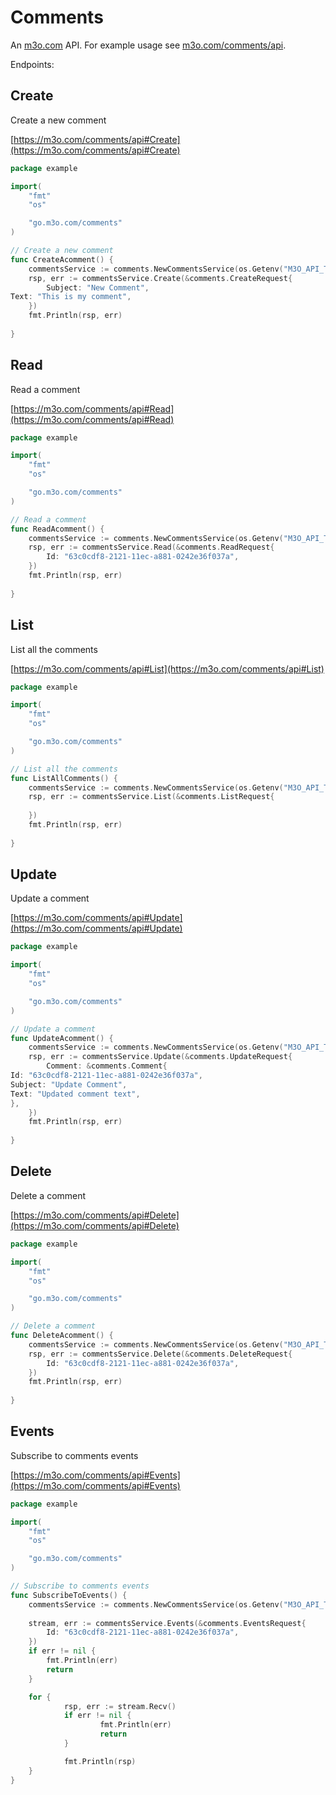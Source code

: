 # Comments

An [m3o.com](https://m3o.com) API. For example usage see [m3o.com/comments/api](https://m3o.com/comments/api).

Endpoints:

## Create

Create a new comment


[https://m3o.com/comments/api#Create](https://m3o.com/comments/api#Create)

```go
package example

import(
	"fmt"
	"os"

	"go.m3o.com/comments"
)

// Create a new comment
func CreateAcomment() {
	commentsService := comments.NewCommentsService(os.Getenv("M3O_API_TOKEN"))
	rsp, err := commentsService.Create(&comments.CreateRequest{
		Subject: "New Comment",
Text: "This is my comment",
	})
	fmt.Println(rsp, err)
	
}
```
## Read

Read a comment


[https://m3o.com/comments/api#Read](https://m3o.com/comments/api#Read)

```go
package example

import(
	"fmt"
	"os"

	"go.m3o.com/comments"
)

// Read a comment
func ReadAcomment() {
	commentsService := comments.NewCommentsService(os.Getenv("M3O_API_TOKEN"))
	rsp, err := commentsService.Read(&comments.ReadRequest{
		Id: "63c0cdf8-2121-11ec-a881-0242e36f037a",
	})
	fmt.Println(rsp, err)
	
}
```
## List

List all the comments


[https://m3o.com/comments/api#List](https://m3o.com/comments/api#List)

```go
package example

import(
	"fmt"
	"os"

	"go.m3o.com/comments"
)

// List all the comments
func ListAllComments() {
	commentsService := comments.NewCommentsService(os.Getenv("M3O_API_TOKEN"))
	rsp, err := commentsService.List(&comments.ListRequest{
		
	})
	fmt.Println(rsp, err)
	
}
```
## Update

Update a comment


[https://m3o.com/comments/api#Update](https://m3o.com/comments/api#Update)

```go
package example

import(
	"fmt"
	"os"

	"go.m3o.com/comments"
)

// Update a comment
func UpdateAcomment() {
	commentsService := comments.NewCommentsService(os.Getenv("M3O_API_TOKEN"))
	rsp, err := commentsService.Update(&comments.UpdateRequest{
		Comment: &comments.Comment{
Id: "63c0cdf8-2121-11ec-a881-0242e36f037a",
Subject: "Update Comment",
Text: "Updated comment text",
},
	})
	fmt.Println(rsp, err)
	
}
```
## Delete

Delete a comment


[https://m3o.com/comments/api#Delete](https://m3o.com/comments/api#Delete)

```go
package example

import(
	"fmt"
	"os"

	"go.m3o.com/comments"
)

// Delete a comment
func DeleteAcomment() {
	commentsService := comments.NewCommentsService(os.Getenv("M3O_API_TOKEN"))
	rsp, err := commentsService.Delete(&comments.DeleteRequest{
		Id: "63c0cdf8-2121-11ec-a881-0242e36f037a",
	})
	fmt.Println(rsp, err)
	
}
```
## Events

Subscribe to comments events


[https://m3o.com/comments/api#Events](https://m3o.com/comments/api#Events)

```go
package example

import(
	"fmt"
	"os"

	"go.m3o.com/comments"
)

// Subscribe to comments events
func SubscribeToEvents() {
	commentsService := comments.NewCommentsService(os.Getenv("M3O_API_TOKEN"))
	
	stream, err := commentsService.Events(&comments.EventsRequest{
		Id: "63c0cdf8-2121-11ec-a881-0242e36f037a",
	})
	if err != nil {
		fmt.Println(err)
		return
	}

	for {
			rsp, err := stream.Recv()
			if err != nil {
					fmt.Println(err)
					return
			}

			fmt.Println(rsp)
	}
}
```
